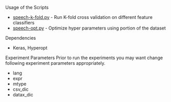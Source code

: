 Usage of the Scripts
* [speech-k-fold.py](speech-k-fold.py) - Run K-fold cross validation on different feature classifiers
* [speech-opt.py](speech-opt.py) - Optimize hyper parameters using portion of the dataset

Dependencies
* Keras, Hyperopt 

Experiment Parameters
Prior to run the experiments you may want change following experiment parameters appropriately. 
* lang 
* expr 
* mtype
* csv_dic
* datax_dic